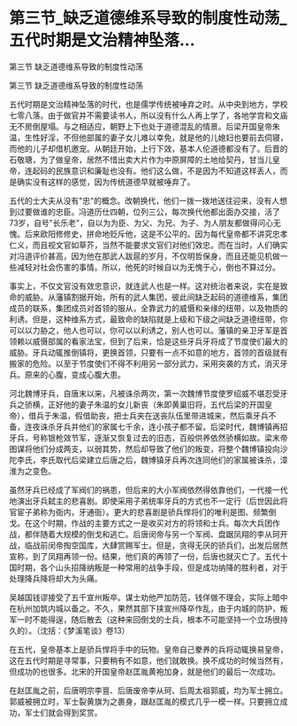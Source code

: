 # 第三节_缺乏道德维系导致的制度性动荡_五代时期是文治精神坠落...

第三节 缺乏道德维系导致的制度性动荡

第三节 缺乏道德维系导致的制度性动荡

五代时期是文治精神坠落的时代，也是儒学传统被唾弃之时。从中央到地方，学校七零八落。由于做官并不需要读书人，所以没有什么人再上学了，各地学宫和文庙无不房倒屋塌。与之相适应，朝野上下也处于道德混乱的情景。后梁开国皇帝朱温，生性好淫，不但他部属的妻子女儿难以幸免，就是他的儿媳妇也要前去伺寝，而他的儿子却借机邀宠。从朝廷开始，上行下效，基本人伦道德都没有了。后晋的石敬瑭，为了做皇帝，居然不惜出卖大片作为中原屏障的土地给契丹，甘当儿皇帝，连起码的民族意识和廉耻也没有。他们这么做，不是因为不知道这样丢人，而是确实没有这样的感觉，因为传统道德早就被唾弃了。

五代的士大夫从没有"忠"的概念。改朝换代，他们一拨一拨地送往迎来，没有人想到过要做谁的忠臣。冯道历仕四朝，位列三公，每次换代他都出面办交接，活了73岁，自号"长乐老"，自以为为臣、为父、为兄、为子、为人朋友都做得问心无愧。后来欧阳修修史，拼命地贬斥他，这是不公平的。因为每代皇帝都不讲究忠孝仁义，而且视文官如草芥，当然不能要求文官们对他们效忠。而在当时，人们确实对冯道评价甚高，因为他在那武人跋扈的岁月，不仅明哲保身，而且还能见机做一些减轻对社会伤害的事情。所以，他死的时候自以为无愧于心，倒也不算过分。

事实上，不仅文官没有效忠意识，就连武人也是一样。这对统治者来说，实在是致命的威胁。从藩镇割据开始，所有的武人集团，彼此间缺乏起码的道德维系，集团成员的联系，集团成员对首领的服从，全靠武力的威慑和亲缘的纽带，以及物质的利诱。但是，这种维系方式，最致命的缺陷就是上级和下级之间缺乏道德纽带，你可以以力胁之，他人也可以，你可以以利诱之，别人也可以。藩镇的亲卫牙军是首领赖以威慑部属的看家法宝，但到了后来，恰是这些牙兵牙将成了节度使们最大的威胁。牙兵动辄推倒镇将，更换首领，只要有一点不如意的地方，首领的首级就有搬家的危险。以至于节度使们不得不利用另一部分武力，采用突袭的方式，消灭牙兵。原来的心腹，变成心腹大患。

河北魏博牙兵，自唐末以来，凡被诛杀两次，第一次魏博节度使罗绍威不堪忍受牙兵之骄横，正好他的妻子朱温的女儿新丧（朱即黄巢旧将，五代后梁的开国皇帝），借兵于朱温，假借助丧，把士兵夹在送丧队伍里带进城来，然后乘牙兵不备，连夜诛杀牙兵并他们的家属七千余，连小孩子都不留。后梁时代，魏博镇再招牙兵，号称银枪效节军，逐渐又恢复过去的旧态，百般供养依然骄横如故。梁末帝图谋将他们分成两支，以弱其势，然后却导致了他们的叛变，将整个魏博镇投向沙陀李氏，李氏取代后梁建立后唐之后，魏博镇牙兵再次连同他们的家属被诛杀，漳淮为之变色。

虽然牙兵已经成了军阀们的祸患，但后来的大小军阀依然得依靠他们，一代接一代地演出牙兵弑主的悲喜剧。即使采用子弟统率牙兵的方式也不一定行（后世因此将官宦子弟称为衙内，牙通衙）。更大的悲喜剧是骄兵悍将们的唯利是图、频繁倒戈。在这个时期，作战的主要方式之一是收买对方的将领和士兵。每次大兵团作战，都伴随着大规模的倒戈和逃亡。后唐闵帝与另一个军阀、盘踞凤翔的李从珂开战，临战前闵帝掏空国库，大肆赏赐军士。但是，贪得无厌的骄兵们，出发后居然宣称，到了凤翔再领一份。结果，他们真的再领了一份，后唐也就灭亡了。五代十国时期，各个山头招降纳叛是一种常用的战争手段，但是成功纳降的胜利者，对于处理降兵降将却大为头痛。

吴越国钱谬接受了五千宣州叛卒。谋士劝他严加防范，钱佯做不理会，实际上暗中在杭州加筑内城以备之。不久，果然其部下挟宣州降卒作乱，由于内城的防护，叛军一时不能得逞，随后散去（这种来回倒戈的士兵，根本不可能坚持一个立场很持久的）。（沈括：《梦溪笔谈》卷13）

在五代，皇帝基本上是骄兵悍将手中的玩物。皇帝自己豢养的兵将动辄换易皇帝，这在五代时期是寻常事，只要稍有不如意，他们就敢换。换不成功的时候当然有，但成功的也很多。北宋的开国皇帝赵匡胤黄袍加身，就是他们的最后一次成功。

在赵匡胤之前，后唐明宗李亶、后唐废帝李从珂、后周太祖郭威，均为军士拥立。郭威被拥立时，军士裂黄旗为之裹身，跟赵匡胤的模式几乎一模一样。只要拥立成功，军士们就会得到奖赏。
